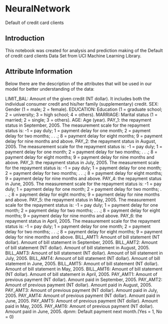# NeuralNetwork
 Default of credit card clients

## Introduction

This notebook was created for analysis and prediction making of the Default of credit card clients Data Set from UCI Machine Learning Library.

## Attribute Information

Below there are the description of the attributes that will be used in our model for better understanding of the data:

LIMIT_BAL: Amount of the given credit (NT dollar). It includes both the individual consumer credit and his/her family (supplementary) credit.
SEX: Gender (1 = male; 2 = female).
EDUCATION: Education (1 = graduate school; 2 = university; 3 = high school; 4 = others).
MARRIAGE: Marital status (1 = married; 2 = single; 3 = others).
AGE: Age (year).
PAY_1: the repayment status in September, 2005. The measurement scale for the repayment status is: -1 = pay duly; 1 = payment delay for one month; 2 = payment delay for two months; . . .; 8 = payment delay for eight months; 9 = payment delay for nine months and above.
PAY_2: the repayment status in August, 2005. The measurement scale for the repayment status is: -1 = pay duly; 1 = payment delay for one month; 2 = payment delay for two months; . . .; 8 = payment delay for eight months; 9 = payment delay for nine months and above.
PAY_3: the repayment status in July, 2005. The measurement scale for the repayment status is: -1 = pay duly; 1 = payment delay for one month; 2 = payment delay for two months; . . .; 8 = payment delay for eight months; 9 = payment delay for nine months and above.
PAY_4: the repayment status in June, 2005. The measurement scale for the repayment status is: -1 = pay duly; 1 = payment delay for one month; 2 = payment delay for two months; . . .; 8 = payment delay for eight months; 9 = payment delay for nine months and above.
PAY_5: the repayment status in May, 2005. The measurement scale for the repayment status is: -1 = pay duly; 1 = payment delay for one month; 2 = payment delay for two months; . . .; 8 = payment delay for eight months; 9 = payment delay for nine months and above.
PAY_6: the repayment status in April, 2005. The measurement scale for the repayment status is: -1 = pay duly; 1 = payment delay for one month; 2 = payment delay for two months; . . .; 8 = payment delay for eight months; 9 = payment delay for nine months and above.
BILL_AMT1: Amount of bill statement (NT dollar). Amount of bill statement in September, 2005.
BILL_AMT2: Amount of bill statement (NT dollar). Amount of bill statement in August, 2005.
BILL_AMT3: Amount of bill statement (NT dollar). Amount of bill statement in July, 2005.
BILL_AMT4: Amount of bill statement (NT dollar). Amount of bill statement in June, 2005.
BILL_AMT5: Amount of bill statement (NT dollar). Amount of bill statement in May, 2005.
BILL_AMT6: Amount of bill statement (NT dollar). Amount of bill statement in April, 2005.
PAY_AMT1: Amount of previous payment (NT dollar). Amount paid in September, 2005.
PAY_AMT2: Amount of previous payment (NT dollar). Amount paid in August, 2005.
PAY_AMT3: Amount of previous payment (NT dollar). Amount paid in July, 2005.
PAY_AMT4: Amount of previous payment (NT dollar). Amount paid in June, 2005.
PAY_AMT5: Amount of previous payment (NT dollar). Amount paid in May, 2005.
PAY_AMT6: Amount of previous payment (NT dollar). Amount paid in June, 2005.
dpnm: Default payment next month.(Yes = 1, No = 0)

